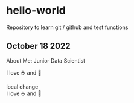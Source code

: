 # hello-world
Repository to learn git / github and test functions

## October 18 2022

About Me: Junior Data Scientist

I love :coffee: and :pizza:

local change    
I love :coffee: and :pizza:
